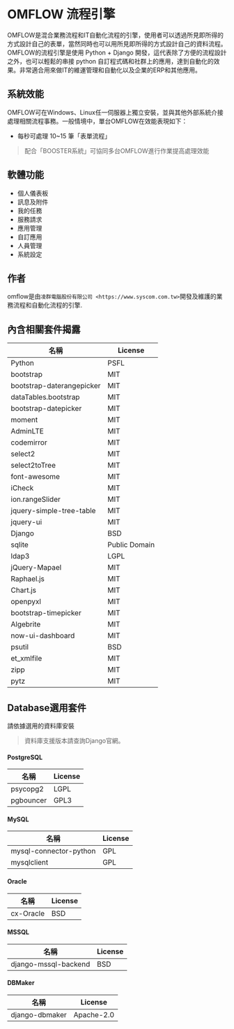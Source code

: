 # OMFLOW 流程引擎

OMFLOW是混合業務流程和IT自動化流程的引擎，使用者可以透過所見即所得的方式設計自己的表單，當然同時也可以用所見即所得的方式設計自己的資料流程。\
OMFLOW的流程引擎是使用 Python + Django 開發，這代表除了方便的流程設計之外，也可以輕鬆的串接 python 自訂程式碼和社群上的應用，達到自動化的效果。非常適合用來做IT的維運管理和自動化以及企業的ERP和其他應用。

## 系統效能

OMFLOW可在Windows、Linux任一伺服器上獨立安裝，並與其他外部系統介接處理相關流程事務。一般情境中，單台OMFLOW在效能表現如下：

* 每秒可處理 10~15 筆「表單流程」

> 配合「BOOSTER系統」可協同多台OMFLOW進行作業提高處理效能

## 軟體功能

* 個人儀表板
* 訊息及附件
* 我的任務
* 服務請求
* 應用管理
* 自訂應用
* 人員管理
* 系統設定

## 作者

omflow是由`凌群電腦股份有限公司 <https://www.syscom.com.tw>`開發及維護的業務流程和自動化流程的引擎.

## 內含相關套件揭露

| 名稱        | License |
| --------- | ------- |
| Python | PSFL	|
| bootstrap | MIT |
| bootstrap-daterangepicker | MIT |
| dataTables.bootstrap | MIT |
| bootstrap-datepicker | MIT |
| moment | MIT |
| AdminLTE | MIT |
| codemirror | MIT |
| select2 | MIT |
| select2toTree | MIT |
| font-awesome | MIT |
| iCheck | MIT |
| ion.rangeSlider | MIT |
| jquery-simple-tree-table | MIT |
| jquery-ui | MIT |
| Django | BSD |
| sqlite | Public Domain |
| ldap3 | LGPL |
| jQuery-Mapael | MIT |
| Raphael.js | MIT |
| Chart.js | MIT |
| openpyxl | MIT |
| bootstrap-timepicker | MIT |
| Algebrite | MIT |
| now-ui-dashboard | MIT |
| psutil | BSD |
| et_xmlfile | MIT |
| zipp | MIT |
| pytz | MIT |

## Database選用套件

請依據選用的資料庫安裝

> 資料庫支援版本請查詢Django官網。

#### PostgreSQL

| 名稱        | License |
| --------- | ------- |
| psycopg2  | LGPL    |
| pgbouncer | GPL3    |

#### MySQL

| 名稱                     | License |
| ---------------------- | ------- |
| mysql-connector-python | GPL     |
| mysqlclient            | GPL     |

#### Oracle

| 名稱        | License |
| --------- | ------- |
| cx-Oracle | BSD     |

#### MSSQL

| 名稱                   | License |
| -------------------- | ------- |
| django-mssql-backend | BSD     |

#### DBMaker

| 名稱             | License    |
| -------------- | ---------- |
| django-dbmaker | Apache-2.0 |
